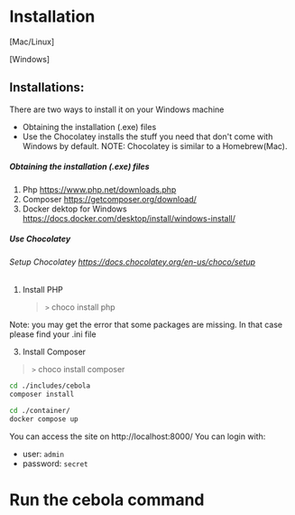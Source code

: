Installation
============

[Mac/Linux]

[Windows]


Installations:
--------------
There are two ways to install it on your Windows machine
*  Obtaining the installation (.exe) files
*  Use the Chocolatey installs the stuff you need that don't come with Windows by default.
   NOTE: Chocolatey is similar to a Homebrew(Mac).

#####  Obtaining the installation (.exe) files
1. Php  https://www.php.net/downloads.php
2. Composer https://getcomposer.org/download/
3. Docker dektop for Windows https://docs.docker.com/desktop/install/windows-install/

#####  Use Chocolatey
###### Setup Chocolatey https://docs.chocolatey.org/en-us/choco/setup

1. Install PHP
   > `>` choco install php

Note: you may get the error that some packages are missing. In that case please find your .ini file

3. Install Composer
> `>` choco install composer


```bash
cd ./includes/cebola
composer install

cd ./container/
docker compose up
```

You can access the site on http://localhost:8000/
You can login with:
- user: `admin`
- password: `secret`

Run the cebola command
======================